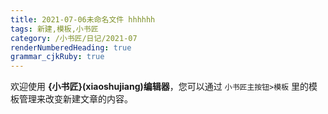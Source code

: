 ```yaml
---
title: 2021-07-06未命名文件 hhhhhh
tags: 新建,模板,小书匠
category: /小书匠/日记/2021-07
renderNumberedHeading: true
grammar_cjkRuby: true
---
```



欢迎使用 **{小书匠}(xiaoshujiang)编辑器**，您可以通过 `小书匠主按钮>模板` 里的模板管理来改变新建文章的内容。